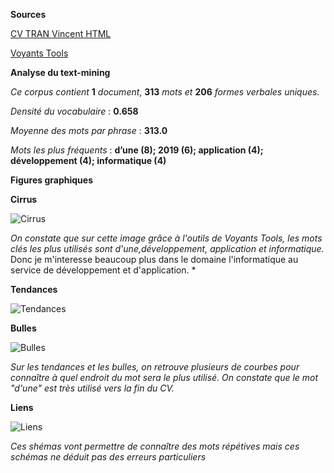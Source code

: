 **Sources**

[CV TRAN Vincent HTML](https://mahou-iryoku.github.io/TRAN_Vincent/cv.html)

[Voyants Tools](https://voyant-tools.org/?corpus=9f092f8de15b7acac2bce02782536f56)

**Analyse du text-mining**

*Ce corpus contient* **1** *document*, **313** *mots et* **206** *formes verbales uniques.* 

*Densité du vocabulaire* : **0.658**

*Moyenne des mots par phrase* : **313.0**

*Mots les plus fréquents* : **d’une (8); 2019 (6); application (4); développement (4); informatique (4)**

**Figures graphiques**

**Cirrus**

![Cirrus](https://user-images.githubusercontent.com/73304946/108704307-1ce8ac80-750c-11eb-81b0-cd126ab50fd7.png)

*On constate que sur cette image grâce à l'outils de Voyants Tools, les mots clés les plus utilisés sont d'une,développement, application et informatique.*
Donc je m'interesse beaucoup plus dans le domaine l'informatique au service de développement et d'application. *

**Tendances**

![Tendances](https://user-images.githubusercontent.com/73304946/108705306-6ab1e480-750d-11eb-9ac7-7e824a02fd1f.PNG)

**Bulles**

![Bulles](https://user-images.githubusercontent.com/73304946/108705303-6ab1e480-750d-11eb-8fd9-a14736e4c32e.PNG)

*Sur les tendances et les bulles, on retrouve plusieurs de courbes pour connaître à quel endroit du mot sera le plus utilisé. On constate que le mot "d'une" est très utilisé vers la fin du CV.* 

**Liens**

![Liens](https://user-images.githubusercontent.com/73304946/108704941-f5461400-750c-11eb-85eb-b4c8563da15f.png)

*Ces shémas vont permettre de connaître des mots répétives  mais ces schémas ne déduit pas des erreurs particuliers* 

